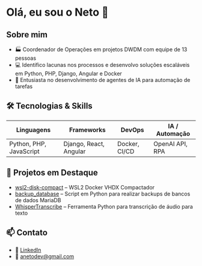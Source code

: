 # Olá, eu sou o Neto 👋

## Sobre mim
- 🏭 Coordenador de Operações em projetos DWDM com equipe de 13 pessoas
- 💻 Identifico lacunas nos processos e desenvolvo soluções escaláveis em Python, PHP, Django, Angular e Docker
- 🤖 Entusiasta no desenvolvimento de agentes de IA para automação de tarefas

## 🛠️ Tecnologias & Skills
| Linguagens               | Frameworks           | DevOps        | IA / Automação       |
|--------------------------|----------------------|---------------|----------------------|
| Python, PHP, JavaScript | Django, React, Angular | Docker, CI/CD | OpenAI API, RPA      |

## 🔗 Projetos em Destaque
- [wsl2-disk-compact](https://github.com/aneto10/wsl2-disk-compact) – WSL2 Docker VHDX Compactador
- [backup_database](https://github.com/aneto10/backup_database) – Script em Python para realizar backups de bancos de dados MariaDB
- [WhisperTranscribe](https://github.com/aneto10/WhisperTranscribe) – Ferramenta Python para transcrição de áudio para texto

## 📫 Contato
- 🔗 [LinkedIn](https://www.linkedin.com/in/alcides-neto-07a11821/)  
- 📧 anetodev@gmail.com